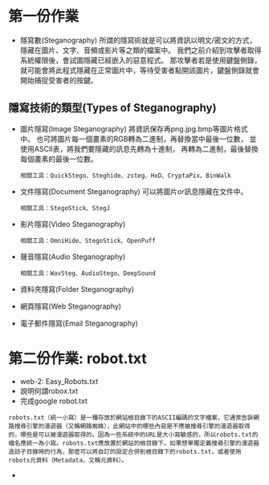 # 第一份作業
- 隱寫數(Steganography)
所謂的隱寫術就是可以將資訊以明文/密文的方式，隱藏在圖片、文字、音頻或影片等之類的檔案中。
我們之前介紹到攻擊者取得系統權限後，會試圖隱藏已經嵌入的惡意程式。
那攻擊者若是使用鍵盤側錄，就可能會將此程式隱藏在正常圖片中，等待受害者點開該圖片，鍵盤側錄就會開始捕捉受害者的按鍵。
## 隱寫技術的類型(Types of Steganography)
- 圖片隱寫(Image Steganography)
將資訊保存再png.jpg.bmp等圖片格式中。
也可將圖片每一個畫素的RGB轉為二進制，再替換當中最後一位數，
並使用ASCII表，將我們要隱藏的訊息先轉為十進制，
再轉為二進制，最後替換每個畫素的最後一位數。

  `相關工具：QuickStego、Steghide、zsteg、HxD、CryptaPix、BinWalk`

- 文件隱寫(Document Steganography)
  可以將圖片or訊息隱藏在文件中。
  
  `相關工具：StegoStick、StegJ`

- 影片隱寫(Video Steganography)

  `相關工具：OmniHide、StegoStick、OpenPuff`
 
- 聲音隱寫(Audio Steganography)

  `相關工具：WavSteg、AudioStego、DeepSound`
 
- 資料夾隱寫(Folder Steganography)
- 網頁隱寫(Web Steganography)
- 電子郵件隱寫(Email Steganography)

# 第二份作業: robot.txt
 - web-2: Easy_Robots.txt
 - 說明何謂robox.txt
 - 完成google robot.txt
 ```
 robots.txt（統一小寫）是一種存放於網站根目錄下的ASCII編碼的文字檔案，它通常告訴網路搜尋引擎的漫遊器（又稱網路蜘蛛），此網站中的哪些內容是不應被搜尋引擎的漫遊器取得的，哪些是可以被漫遊器取得的。因為一些系統中的URL是大小寫敏感的，所以robots.txt的檔名應統一為小寫。robots.txt應放置於網站的根目錄下。如果想單獨定義搜尋引擎的漫遊器造訪子目錄時的行為，那麼可以將自訂的設定合併到根目錄下的robots.txt，或者使用robots元資料（Metadata，又稱元資料）。
 ```
 - 
